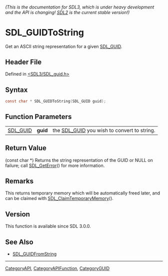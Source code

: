 ###### (This is the documentation for SDL3, which is under heavy development and the API is changing! [SDL2](https://wiki.libsdl.org/SDL2/) is the current stable version!)
# SDL_GUIDToString

Get an ASCII string representation for a given [SDL_GUID](SDL_GUID).

## Header File

Defined in [<SDL3/SDL_guid.h>](https://github.com/libsdl-org/SDL/blob/main/include/SDL3/SDL_guid.h)

## Syntax

```c
const char * SDL_GUIDToString(SDL_GUID guid);
```

## Function Parameters

|                      |          |                                                         |
| -------------------- | -------- | ------------------------------------------------------- |
| [SDL_GUID](SDL_GUID) | **guid** | the [SDL_GUID](SDL_GUID) you wish to convert to string. |

## Return Value

(const char *) Returns the string representation of the GUID or NULL on
failure; call [SDL_GetError](SDL_GetError)() for more information.

## Remarks

This returns temporary memory which will be automatically freed later, and
can be claimed with [SDL_ClaimTemporaryMemory](SDL_ClaimTemporaryMemory)().

## Version

This function is available since SDL 3.0.0.

## See Also

- [SDL_GUIDFromString](SDL_GUIDFromString)

----
[CategoryAPI](CategoryAPI), [CategoryAPIFunction](CategoryAPIFunction), [CategoryGUID](CategoryGUID)

